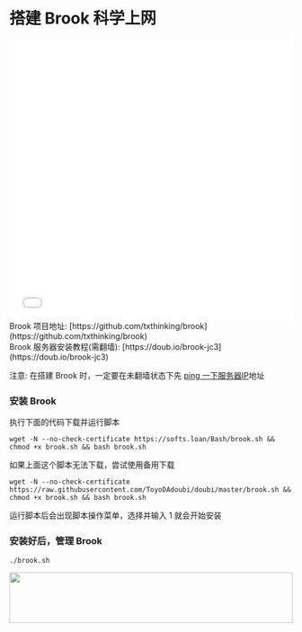 # 搭建 Brook 科学上网
<iframe width="100%" height="500" src="//player.bilibili.com/player.html?aid=24457027&cid=41068024&page=1" scrolling="no" border="0" frameborder="no" framespacing="0" allowfullscreen="true"> </iframe>
Brook 项目地址: [https://github.com/txthinking/brook](https://github.com/txthinking/brook)<br>
Brook 服务器安装教程(需翻墙): [https://doub.io/brook-jc3](https://doub.io/brook-jc3)

注意: 在搭建 Brook 时，一定要在未翻墙状态下先 [ping 一下服务器IP](https://darrenliuwei.coding.me/fuck-gfw/ping-IP.html)地址

### 安装 Brook
执行下面的代码下载并运行脚本
```
wget -N --no-check-certificate https://softs.loan/Bash/brook.sh && chmod +x brook.sh && bash brook.sh
```

如果上面这个脚本无法下载，尝试使用备用下载
```
wget -N --no-check-certificate https://raw.githubusercontent.com/ToyoDAdoubi/doubi/master/brook.sh && chmod +x brook.sh && bash brook.sh
```

运行脚本后会出现脚本操作菜单，选择并输入 1 就会开始安装

### 安装好后，管理 Brook
```
./brook.sh
```
<a href="https://www.vultr.com/?ref=7295225"><img src="https://www.vultr.com/media/banner_1.png" width="100%" height="90"></a>